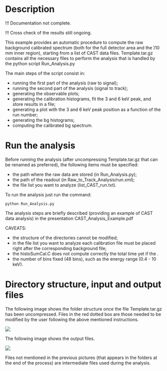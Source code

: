 # Description

!!! Documentation not complete.

!!! Cross check of the results still ongoing.

This example provides an automatic procedure to compute the raw background calibrated spectrum (both for the full detector area and the )10 mm inner region), starting from a list of CAST data files.
Template.tar.gz contains all the necessary files to perform the analysis that is handled by the python script Run_Analysis.py

The main steps of the script consist in:
- running the first part of the analysis (raw to signal);
- running the second part of the analysis (signal to track);
- generating the observable plots;
- generating the calibration histograms, fit the 3 and 6 keV peak, and store results in a file;
- generating a plot with the 3 and 6 keV peak position as a function of the run number;
- generating the bg histograms;
- computing the calibrated bg spectrum.

#  Run the analysis
Before running the analysis (after uncompressing Template.tar.gz that can be renamed as preferred), the following items must be specified:
- the path where the raw data are stored (in Run_Analysis.py);
- the path of the readout (in Raw_to_Track_Analysis/run.xml);
- the file list you want to analyze (list_CAST_run.txt).

To run the analysis just run the command:

```python Run_Analysis.py```

The analysis steps are briefly described (providing an example of CAST data analysis) in the presentation CAST_Analysis_Example.pdf


CAVEATS:
- the structure of the directories cannot be modified;
- in the file list you want to analyze each calibration file must be placed right after the corresponding background file;
- the histoSumCal.C does not compute correctly the total time yet if the .
- the number of bins fixed (48 bins), such as the energy range (0.4 - 10 keV).

# Directory structure, input and output files
The following image shows the folder structure once the file Template.tar.gz has been uncompressed. Files in the red dotted box are those needed to be modified by the user following the above mentioned instructions. 

![](Images/template_structure.png)

The following image shows the output files.

![](Images/output_files.png)

Files not mentioned in the previous pictures (that appears in the folders at the end of the process) are intermediate files used during the analysis.

